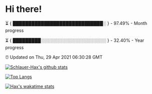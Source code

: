 # Hi there!

⏳ { █████████████████████████████░ } - 97.49% - Month progress

⏳ { █████████░░░░░░░░░░░░░░░░░░░░░ } - 32.40% - Year progress

⏰ Updated on Thu, 29 Apr 2021 06:30:28 GMT


[![Schlauer-Hax's github stats](https://github-readme-stats.vercel.app/api?username=Schlauer-Hax&show_icons=true&theme=dark&count_private=true)](https://github.com/Schlauer-Hax)


[![Top Langs](https://github-readme-stats.vercel.app/api/top-langs/?username=Schlauer-Hax&layout=compact&theme=dark)](https://github.com/Schlauer-Hax?tab=repositories)


[![Hax's wakatime stats](https://github-readme-stats.vercel.app/api/wakatime?username=Hax&theme=dark)](https://wakatime.com/@Hax)

